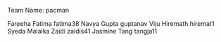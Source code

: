 Team Name: pacman

Fareeha Fatima fatima38
Navya Gupta guptanav
Viju Hiremath hiremat1
Syeda Malaika Zaidi zaidis41
Jasmine Tang tangja11
